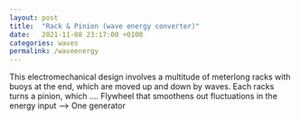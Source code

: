 ```yaml
---
layout: post
title:  "Rack & Pinion (wave energy converter)"
date:   2021-11-08 23:17:00 +0100
categories: waves
permalink: /waveenergy
---
```

This electromechanical design involves a multitude of meterlong racks with buoys at the end, which are moved up and down by waves. Each racks turns a pinion, which .... Flywheel that smoothens out fluctuations in the energy input --> One generator
